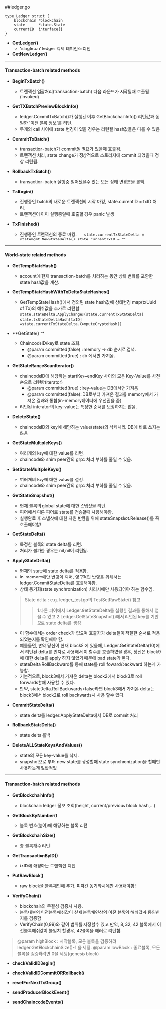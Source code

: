 ##ledger.go



	type Ledger struct {
		blockchain *blockchain
		state      *state.State
		currentID  interface{}
	}
- **GetLedger()**
	- 'singleton' ledger 객체 레퍼런스 리턴
- **GetNewLedger()**
---
#### Transaction-batch related methods #####

- **BeginTxBatch()**
	+ 트랜잭션 일괄처리(transaction-batch) 다음 라운드가 시작될때 호출됨(invoked)


- **GetTXBatchPreviewBlockInfo()**
	+ ledger.CommitTxBatch()가 실행된 이후 GetBlockchainInfo() 리턴값과 동일한 '이전 블록 정보'를 리턴.
    + 두개의 call 사이에 state 변경이 있을 경우는 리턴될 hash값들은 다를 수 있음


- **CommitTxBatch()**
	+ transaction-batch가 commit될 필요가 있을때 호출됨.
	+ 트랜잭션 처리, state change가 정상적으로 스토리지에 commit 되었을때 정상 리턴됨.


- **RollbackTxBatch()**
    + transaction-batch 실행중 일어났을수 있는 모든 상태 변경분을 롤백.


- **TxBegin()**
    - 진행중인 batch의 새로운 트랜잭션의 시작 마킹, state.currentID = txID 처리.
    - 트랜잭션이 이미 실행중일때 호출할 경우 panic 발생


- **TxFinished()**
    - 진행중인 트랜잭션의 종료 마킹.
`   state.currentTxStateDelta = statemgmt.NewStateDelta()
    state.currentTxID = ""`

---
#### World-state related methods #####

- **GetTempStateHash()**
    + account에 현재 transaction-batch를 처리하는 동안 상태 변화를 포함한 state hash값을 계산.

- **GetTempStateHashWithTxDeltaStateHashes()**
	+ GetTempStateHash()에서 정의된 state hash값에 상태변경 map(txUuid of Tx)의 해쉬값을 추가로 리턴함
`state.stateDelta.ApplyChanges(state.currentTxStateDelta)`
`state.txStateDeltaHash[txID] =state.currentTxStateDelta.ComputeCryptoHash()`


- **GetState() **
    + ChaincodeID/key로 state 조회.
        * @param committed(false) : memory -> db 순서로 검색.
        * @param committed(true)  : db 에서만 가져옴.


- **GetStateRangeScanIterator()**
    + chaincodeID에 해당하는 startKey~endKey 사이의 모든 Key-Value를 사전순으로 리턴함(iterator)
		* @param committed(true) : key-value는 DB에서만 가져옴
		* @param committed(false): DB로부터 가져온 결과를 memory에서 가져온 결과와 통합(in-memory데이터에 우선권을 줌)
	+ 리턴된 interator의 key-value는 특정한 순서를 보장하지는 않음.



- **DeleteState()**
	+ chaincodeID와 key에 해당하는 value(state)의 삭제처리. DB에 바로 쓰지는 않음


- **GetStateMultipleKeys()**
	+ 여러개의 key에 대한 value를 리턴.
	+ chaincode와 shim peer간의 grpc 처리 부하를 줄일 수 있음.


- **SetStateMultipleKeys()**
    + 여러개의 key에 대한 value를 설정.
    + chaincode와 shim peer간의 grpc 처리 부하를 줄일 수 있음.


- **GetStateSnapshot()**
    + 현재 블록의 global state에 대한 스냅샷을 리턴.
	+ 피어에서 다른 피어로 state를 전송할때 사용해야함.
	+ 실행완료 후 스냅샷에 대한 자원 반환을 위해 stateSnapshot.Release()를 꼭 호출해야함!


- **GetStateDelta()**
    + 특정한 블록의 state delta를 리턴.
	+ 처리가 불가한 경우는 nil,nil이 리턴됨.


- **ApplyStateDelta()**
    + 현재의 state에 state delta를 적용함.
    + in-memory에만 변경이 되며, 영구적인 반영을 위해서는 ledger.CommitStateDelta를 호출해야함.
    + 상태 동기화(state synchronization) 처리시에만 사용되어야 하는 함수임.

    >State delta : e.g. ledger_test.go의 TestSetRawState() 참고
    >> 1.다른 피어에서 Ledger.GetStateDelta를 실행한 결과를 통해서 얻을 수 있고
    >>2.Ledger.GetStateSnapshot()에서 리턴된 key를 기반으로 state delta를 생성
    + 이 함수에서는 order check가 없으며 호출자가 delta들이 적절한 순서로 적용되었는지를 확인해야 함.
    + 예를들면, 만약 당신이 현재 block8 에 있을때, Ledger.GetStateDelta(10)에서 리턴된 delta를 인자로 사용해서 이 함수를 호출하였을 경우, 당신은 block9에 대한 delta를 apply 하지 않았기 때문에 bad state가 된다.
    + stateDelta.RollBackward를 통해 state를 roll foward/backward 하는게 가능함.
	+ 기본적으로, block3에서 가져온 delta는 block2에서 block3로 roll forwards할때 사용할 수 있다.
	+ 만약, stateDelta.RollBackwards=false라면 block3에서 가져온 delta는 block3에서 block2로 roll backwards시 사용 할수 있다.


- **CommitStateDelta()**
    + state delta를 ledger.ApplyStateDelta에서 DB로 commit 처리

- **RollbackStateDelta()**
    + state delta 롤백

- **DeleteALLStateKeysAndValues()**
    + state의 모든 key-value를 삭제.
    + snapshot으로 부터 new state를 생성할때 state synchronization을 할때만 사용하는게 일반적임

---
#### Transaction-batch related methods #####

- **GetBlockchainInfo()**
    + blockchain ledger 정보 조회(height, current/previous block hash,...)


- **GetBlockByNumber()**
    + 블록 번호(높이)에 해당하는 블록 리턴


- **GetBlockchainSize()**
    + 총 블록개수 리턴



- **GetTransactionByID()**
    + txID에 해당하는 트랜잭션 리턴



- **PutRawBlock()**
    + raw block을 블록체인에 추가. 피어간 동기화시에만 사용해야함!


- **VerifyChain()**
    + blockchain의 무결성 검증시 사용.
    + 블록내부의 이전블록해쉬값이 실제 블록체인상의 이전 블록의 해쉬값과 동일한지를 검증함
    + VerifyChain(0,99)와 같이 범위를 지정할수 있고 만약, 8, 32, 42 블록에서 이전블록해쉬값이 불일치 할경우, 42블록을 에러로 리턴함.
>@param highBlock : 시작블록, 모든 블록을 검증하려ledger.GetBlockchainSize()-1 을 세팅.
 @param lowBlock  : 종료블록, 모든 블록을 검증하려면 0을 세팅(genesis block)
 
 

- **checkValidIDBegin()**

- **checkValidIDCommitORRollback()**

- **resetForNextTxGroup()**

- **sendProducerBlockEvent()**

- **sendChaincodeEvents()**

